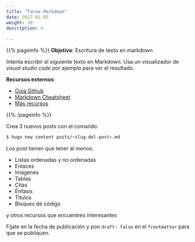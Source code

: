 ```yaml
---
title: "Tarea Markdown"
date: 2017-01-05
weight: 30
description: >
  
---
```


{{% pageinfo %}}
**Objetivo**: Escritura de texto en markdown

Intenta escribir el siguiente texto en Markdown. Usa un visualizador de *visual studio code* por ejemplo para ver el resultado.

**Recursos externos**: 
* [Guia Github](https://docs.github.com/es/get-started/writing-on-github/getting-started-with-writing-and-formatting-on-github/basic-writing-and-formatting-syntax)
* [Markdown Cheatsheet](https://github.com/adam-p/markdown-here/wiki/Markdown-Cheatsheet)
* [Más recursos](https://www.markdownguide.org/tools/)

{{% /pageinfo %}}

Crea 3 nuevos posts con el comando:
  
```bash
$ hugo new content posts/<slug-del-post>.md
```

Los post tienen que tener al menos:
* Listas ordenadas y no ordenadas
* Enlaces
* Imágenes
* Tablas
* Citas
* Énfasis
* Títulos
* Bloques de código

y otros recursos que encuentres interesantes

Fíjate en la fecha de publicación y pon `draft: false` en el `frontmatter` para que se publiquen.



